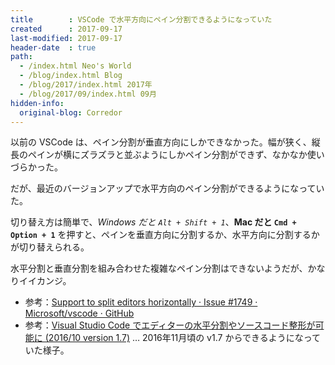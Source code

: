 ```yaml
---
title        : VSCode で水平方向にペイン分割できるようになっていた
created      : 2017-09-17
last-modified: 2017-09-17
header-date  : true
path:
  - /index.html Neo's World
  - /blog/index.html Blog
  - /blog/2017/index.html 2017年
  - /blog/2017/09/index.html 09月
hidden-info:
  original-blog: Corredor
---
```


以前の VSCode は、ペイン分割が垂直方向にしかできなかった。幅が狭く、縦長のペインが横にズラズラと並ぶようにしかペイン分割ができず、なかなか使いづらかった。

だが、最近のバージョンアップで水平方向のペイン分割ができるようになっていた。

切り替え方は簡単で、*Windows だと `Alt + Shift + 1`*、**Mac だと `Cmd + Option + 1`** を押すと、ペインを垂直方向に分割するか、水平方向に分割するかが切り替えられる。

水平分割と垂直分割を組み合わせた複雑なペイン分割はできないようだが、かなりイイカンジ。

- 参考：[Support to split editors horizontally · Issue #1749 · Microsoft/vscode · GitHub](https://github.com/Microsoft/vscode/issues/1749)
- 参考：[Visual Studio Code でエディターの水平分割やソースコード整形が可能に (2016/10 version 1.7)](https://mseeeen.msen.jp/vs-code-201610/) … 2016年11月頃の v1.7 からできるようになっていた様子。
